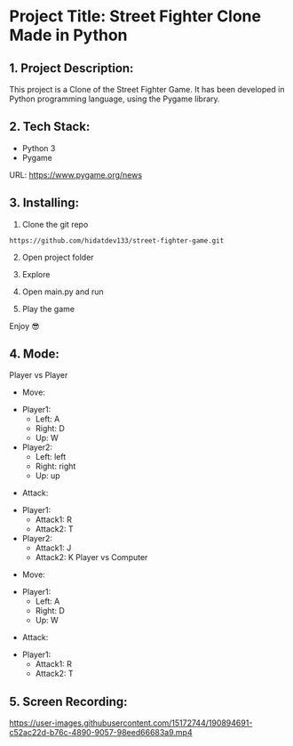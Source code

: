 # Project Title: Street Fighter Clone Made in Python

## 1. Project Description:


This project is a Clone of the Street Fighter Game. It has been developed in Python programming language, using the Pygame library.


## 2. Tech Stack:

- Python 3
- Pygame

URL: [https://www.pygame.org/news ](https://www.pygame.org/news)


## 3. Installing:

1. Clone the git repo

```
https://github.com/hidatdev133/street-fighter-game.git
```

2. Open project folder

3. Explore

4. Open main.py and run

5. Play the game

Enjoy 😎


## 4. Mode:
Player vs Player
  - Move:
  * Player1:
      + Left: A
      + Right: D
      + Up: W
  * Player2:
      + Left: left
      + Right: right
      + Up: up
  - Attack:
  * Player1:
      + Attack1: R
      + Attack2: T
  * Player2:
      + Attack1: J
      + Attack2: K
Player vs Computer
  - Move:
  * Player1:
      + Left: A
      + Right: D
      + Up: W
  - Attack:
  * Player1:
      + Attack1: R
      + Attack2: T
## 5. Screen Recording:

https://user-images.githubusercontent.com/15172744/190894691-c52ac22d-b76c-4890-9057-98eed66683a9.mp4






